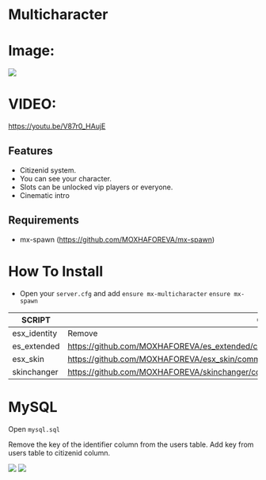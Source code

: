 # Multicharacter

# Image:
<img border="0" src="https://i.ibb.co/ns32sPR/Screenshot-1.png" />

# VIDEO: 
https://youtu.be/V87r0_HAujE

## Features
- Citizenid system.
- You can see your character.
- Slots can be unlocked vip players or everyone.
- Cinematic intro

## Requirements
- mx-spawn (https://github.com/MOXHAFOREVA/mx-spawn)

# How To Install

- Open your `server.cfg` and add `ensure mx-multicharacter` `ensure mx-spawn`

| SCRIPT | CHANGE |
| ------ | ------ |
| esx_identity | Remove |
| es_extended | https://github.com/MOXHAFOREVA/es_extended/commit/6632578be693e6ef59cd346ad0e2dd19e352bc50 |
| esx_skin | https://github.com/MOXHAFOREVA/esx_skin/commit/08839900e382ff9942e9899e9a0efa161aaf1e7d |
| skinchanger | https://github.com/MOXHAFOREVA/skinchanger/commit/4a628132a23697beddcffb6821aa7b645fb293c7 |

# MySQL 
Open `mysql.sql`

Remove the key of the identifier column from the users table.
Add key from users table to citizenid column.

<img border="0" src="https://i.ibb.co/VvfwmHB/2Bfma.png" />

<img border="0" src="https://i.ibb.co/dfQScnq/image.png"/>



